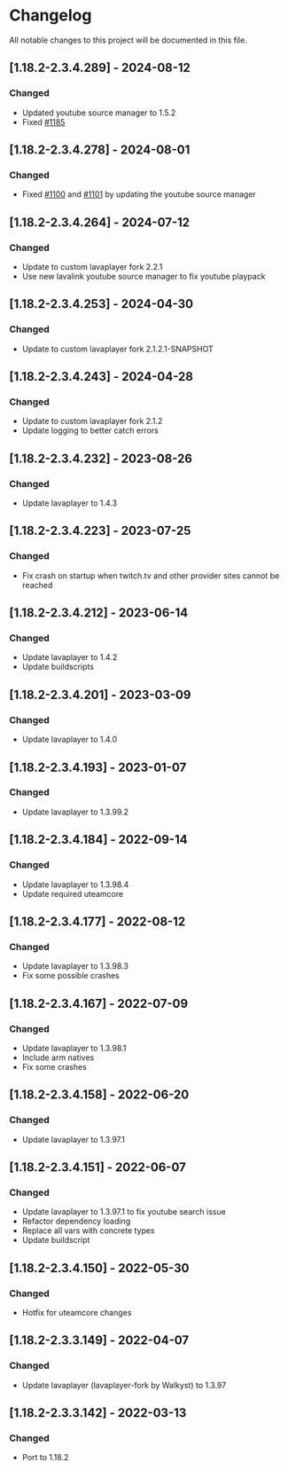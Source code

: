 # Changelog
All notable changes to this project will be documented in this file.

## [1.18.2-2.3.4.289] - 2024-08-12
### Changed
 - Updated youtube source manager to 1.5.2
 - Fixed [#1185](https://github.com/MC-U-Team/Music-Player/issues/1185)

## [1.18.2-2.3.4.278] - 2024-08-01
### Changed
 - Fixed [#1100](https://github.com/MC-U-Team/Music-Player/issues/1100) and [#1101](https://github.com/MC-U-Team/Music-Player/issues/1101) by updating the youtube source manager

## [1.18.2-2.3.4.264] - 2024-07-12
### Changed
 - Update to custom lavaplayer fork 2.2.1
 - Use new lavalink youtube source manager to fix youtube playpack

## [1.18.2-2.3.4.253] - 2024-04-30
### Changed
 - Update to custom lavaplayer fork 2.1.2.1-SNAPSHOT

## [1.18.2-2.3.4.243] - 2024-04-28
### Changed
 - Update to custom lavaplayer fork 2.1.2
 - Update logging to better catch errors

## [1.18.2-2.3.4.232] - 2023-08-26
### Changed
 - Update lavaplayer to 1.4.3

## [1.18.2-2.3.4.223] - 2023-07-25
### Changed
 - Fix crash on startup when twitch.tv and other provider sites cannot be reached

## [1.18.2-2.3.4.212] - 2023-06-14
### Changed
 - Update lavaplayer to 1.4.2
 - Update buildscripts

## [1.18.2-2.3.4.201] - 2023-03-09
### Changed
 - Update lavaplayer to 1.4.0

## [1.18.2-2.3.4.193] - 2023-01-07
### Changed
 - Update lavaplayer to 1.3.99.2

## [1.18.2-2.3.4.184] - 2022-09-14
### Changed
 - Update lavaplayer to 1.3.98.4
 - Update required uteamcore

## [1.18.2-2.3.4.177] - 2022-08-12
### Changed
 - Update lavaplayer to 1.3.98.3
 - Fix some possible crashes

## [1.18.2-2.3.4.167] - 2022-07-09
### Changed
 - Update lavaplayer to 1.3.98.1
 - Include arm natives
 - Fix some crashes

## [1.18.2-2.3.4.158] - 2022-06-20
### Changed
 - Update lavaplayer to 1.3.97.1

## [1.18.2-2.3.4.151] - 2022-06-07
### Changed
 - Update lavaplayer to 1.3.97.1 to fix youtube search issue
 - Refactor dependency loading
 - Replace all vars with concrete types
 - Update buildscript

## [1.18.2-2.3.4.150] - 2022-05-30
### Changed
 - Hotfix for uteamcore changes

## [1.18.2-2.3.3.149] - 2022-04-07
### Changed
 - Update lavaplayer (lavaplayer-fork by Walkyst) to 1.3.97

## [1.18.2-2.3.3.142] - 2022-03-13
### Changed
 - Port to 1.18.2